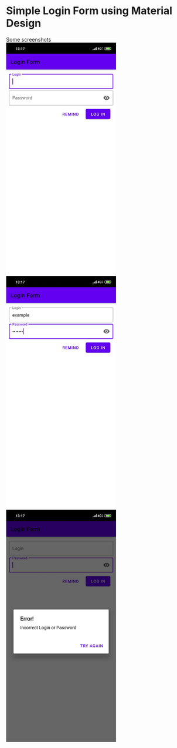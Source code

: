 # Simple Login Form using Material Design  
Some screenshots  
<img src="/pics/empty.jpg" alt="empty fields" width="300"/>
<img src="/pics/example.jpg" alt="example input" width="300"/>
<img src="/pics/error.jpg" alt="Incorrect" width="300"/>
